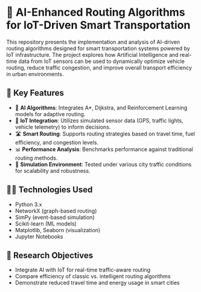 # 🚗 AI-Enhanced Routing Algorithms for IoT-Driven Smart Transportation

This repository presents the implementation and analysis of AI-driven routing algorithms designed for smart transportation systems powered by IoT infrastructure. The project explores how Artificial Intelligence and real-time data from IoT sensors can be used to dynamically optimize vehicle routing, reduce traffic congestion, and improve overall transport efficiency in urban environments.

## 📌 Key Features

- 🧠 **AI Algorithms**: Integrates A*, Dijkstra, and Reinforcement Learning models for adaptive routing.
- 📶 **IoT Integration**: Utilizes simulated sensor data (GPS, traffic lights, vehicle telemetry) to inform decisions.
- 🛣️ **Smart Routing**: Supports routing strategies based on travel time, fuel efficiency, and congestion levels.
- 📊 **Performance Analysis**: Benchmarks performance against traditional routing methods.
- 🧪 **Simulation Environment**: Tested under various city traffic conditions for scalability and robustness.
  
## 🧑‍💻 Technologies Used

- Python 3.x  
- NetworkX (graph-based routing)  
- SimPy (event-based simulation)  
- Scikit-learn (ML models)  
- Matplotlib, Seaborn (visualization)  
- Jupyter Notebooks

## 🎯 Research Objectives

- Integrate AI with IoT for real-time traffic-aware routing  
- Compare efficiency of classic vs. intelligent routing algorithms  
- Demonstrate reduced travel time and energy usage in smart cities
